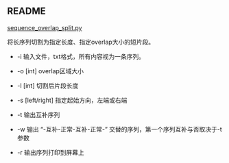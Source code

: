 ## README

[sequence_overlap_split.py](https://github.com/captorr/ngs/blob/master/scripts/sequence_overlap_split/sequence_overlap_split.py)

将长序列切割为指定长度、指定overlap大小的短片段。



* -i 输入文件，txt格式，所有内容视为一条序列。

* -o [int] overlap区域大小

* -l [int] 切割后片段长度

* -s [left/right] 指定起始方向，左端或右端

* -t 输出互补序列

* -w 输出 “-互补-正常-互补-正常-” 交替的序列，第一个序列互补与否取决于-t参数

* -r 输出序列打印到屏幕上